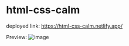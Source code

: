 # html-css-calm
deployed link: https://html-css-calm.netlify.app/

Preview:
![image](https://user-images.githubusercontent.com/74036897/204098203-ddb50d49-d660-4c4a-b859-c9873b553278.png)
